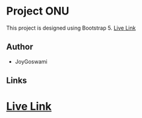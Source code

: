 # Project ONU

This project is designed using Bootstrap 5. [Live Link](https://joygoswami.github.io/onu/)

## Author

- JoyGoswami

## Links

# [Live Link](https://joygoswami.github.io/onu/)
